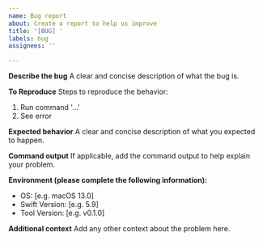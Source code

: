```yaml
---
name: Bug report
about: Create a report to help us improve
title: '[BUG] '
labels: bug
assignees: ''

---
```


**Describe the bug**
A clear and concise description of what the bug is.

**To Reproduce**
Steps to reproduce the behavior:
1. Run command '...'
2. See error

**Expected behavior**
A clear and concise description of what you expected to happen.

**Command output**
If applicable, add the command output to help explain your problem.

**Environment (please complete the following information):**
 - OS: [e.g. macOS 13.0]
 - Swift Version: [e.g. 5.9]
 - Tool Version: [e.g. v0.1.0]

**Additional context**
Add any other context about the problem here. 